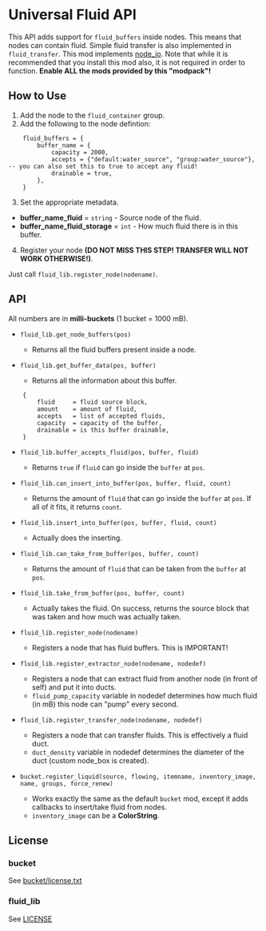 # Universal Fluid API
This API adds support for `fluid_buffers` inside nodes. This means that nodes can contain fluid. Simple fluid transfer is also implemented in `fluid_transfer`.
This mod implements [node_io](https://github.com/auouymous/node_io). Note that while it is recommended that you install this mod also, it is not required in order to function. **Enable ALL the mods provided by this "modpack"!**

## How to Use
1. Add the node to the `fluid_container` group.
2. Add the following to the node defintion:
```
    fluid_buffers = {
        buffer_name = {
            capacity = 2000,
            accepts = {"default:water_source", "group:water_source"}, -- you can also set this to true to accept any fluid!
            drainable = true,
        },
    }
```
3. Set the appropriate metadata.

* **buffer_name_fluid** = `string` 		- Source node of the fluid.
* **buffer_name_fluid_storage** = `int` 	- How much fluid there is in this buffer.

4. Register your node **(DO NOT MISS THIS STEP! TRANSFER WILL NOT WORK OTHERWISE!)**.

Just call `fluid_lib.register_node(nodename)`.

## API
All numbers are in **milli-buckets** (1 bucket = 1000 mB).

* `fluid_lib.get_node_buffers(pos)`
	* Returns all the fluid buffers present inside a node.

* `fluid_lib.get_buffer_data(pos, buffer)`
	* Returns all the information about this buffer.
```
    {
        fluid     = fluid source block,
        amount    = amount of fluid,
        accepts   = list of accepted fluids,
        capacity  = capacity of the buffer,
        drainable = is this buffer drainable,
    }
```

* `fluid_lib.buffer_accepts_fluid(pos, buffer, fluid)`
	* Returns `true` if `fluid` can go inside the `buffer` at `pos`.

* `fluid_lib.can_insert_into_buffer(pos, buffer, fluid, count)`
	* Returns the amount of `fluid` that can go inside the `buffer` at `pos`. If all of it fits, it returns `count`.

* `fluid_lib.insert_into_buffer(pos, buffer, fluid, count)`
	* Actually does the inserting.

* `fluid_lib.can_take_from_buffer(pos, buffer, count)`
	* Returns the amount of `fluid` that can be taken from the `buffer` at `pos`.

* `fluid_lib.take_from_buffer(pos, buffer, count)`
	* Actually takes the fluid. On success, returns the source block that was taken and how much was actually taken.

* `fluid_lib.register_node(nodename)`
	* Registers a node that has fluid buffers. This is IMPORTANT!

* `fluid_lib.register_extractor_node(nodename, nodedef)`
	* Registers a node that can extract fluid from another node (in front of self) and put it into ducts.
	* `fluid_pump_capacity` variable in nodedef determines how much fluid (in mB) this node can "pump" every second.

* `fluid_lib.register_transfer_node(nodename, nodedef)`
	* Registers a node that can transfer fluids. This is effectively a fluid duct.
	* `duct_density` variable in nodedef determines the diameter of the duct (custom node_box is created).

* `bucket.register_liquid(source, flowing, itemname, inventory_image, name, groups, force_renew)`
	* Works exactly the same as the default `bucket` mod, except it adds callbacks to insert/take fluid from nodes.
	* `inventory_image` can be a **ColorString**.

## License
### bucket
See [bucket/license.txt](bucket/license.txt)
### fluid_lib
See [LICENSE](LICENSE)
